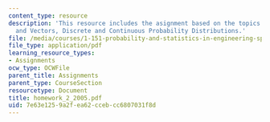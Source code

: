 ```yaml
---
content_type: resource
description: 'This resource includes the asignment based on the topics: Random Variables
  and Vectors, Discrete and Continuous Probability Distributions.'
file: /media/courses/1-151-probability-and-statistics-in-engineering-spring-2005/7e63e1259a2fea62ccebcc6807031f8d_homework_2_2005.pdf
file_type: application/pdf
learning_resource_types:
- Assignments
ocw_type: OCWFile
parent_title: Assignments
parent_type: CourseSection
resourcetype: Document
title: homework_2_2005.pdf
uid: 7e63e125-9a2f-ea62-cceb-cc6807031f8d
---
```

